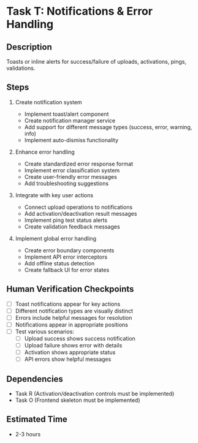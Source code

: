 # Task T: Notifications & Error Handling

## Description
Toasts or inline alerts for success/failure of uploads, activations, pings, validations.

## Steps
1. Create notification system
   - Implement toast/alert component
   - Create notification manager service
   - Add support for different message types (success, error, warning, info)
   - Implement auto-dismiss functionality

2. Enhance error handling
   - Create standardized error response format
   - Implement error classification system
   - Create user-friendly error messages
   - Add troubleshooting suggestions

3. Integrate with key user actions
   - Connect upload operations to notifications
   - Add activation/deactivation result messages
   - Implement ping test status alerts
   - Create validation feedback messages

4. Implement global error handling
   - Create error boundary components
   - Implement API error interceptors
   - Add offline status detection
   - Create fallback UI for error states

## Human Verification Checkpoints
- [ ] Toast notifications appear for key actions
- [ ] Different notification types are visually distinct
- [ ] Errors include helpful messages for resolution
- [ ] Notifications appear in appropriate positions
- [ ] Test various scenarios:
  - [ ] Upload success shows success notification
  - [ ] Upload failure shows error with details
  - [ ] Activation shows appropriate status
  - [ ] API errors show helpful messages

## Dependencies
- Task R (Activation/deactivation controls must be implemented)
- Task O (Frontend skeleton must be implemented)

## Estimated Time
- 2-3 hours 